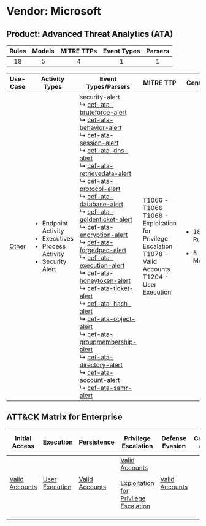 Vendor: Microsoft
=================
Product: Advanced Threat Analytics (ATA)
----------------------------------------
| Rules | Models | MITRE TTPs | Event Types | Parsers |
|:-----:|:------:|:----------:|:-----------:|:-------:|
|  18   |   5    |     4      |      1      |    1    |

|               Use-Case                | Activity Types                                                                                         | Event Types/Parsers                                                                                                                                                                                                                                                                                                                                                                                                                                                                                                                                                                                                                                                                                                                                                                                                                                                                                                                                                                                                                                                                                                                                                                                                                                                                                                                                                                                                                                                                                                                                                                                                                                                    | MITRE TTP                                                                                                              | Content                                              |
|:-------------------------------------:| ------------------------------------------------------------------------------------------------------ | ---------------------------------------------------------------------------------------------------------------------------------------------------------------------------------------------------------------------------------------------------------------------------------------------------------------------------------------------------------------------------------------------------------------------------------------------------------------------------------------------------------------------------------------------------------------------------------------------------------------------------------------------------------------------------------------------------------------------------------------------------------------------------------------------------------------------------------------------------------------------------------------------------------------------------------------------------------------------------------------------------------------------------------------------------------------------------------------------------------------------------------------------------------------------------------------------------------------------------------------------------------------------------------------------------------------------------------------------------------------------------------------------------------------------------------------------------------------------------------------------------------------------------------------------------------------------------------------------------------------------------------------------------------------------- | ---------------------------------------------------------------------------------------------------------------------- | ---------------------------------------------------- |
| [Other](../UseCases/usecase_other.md) | <ul><li>Endpoint Activity</li><li>Executives</li><li>Process Activity</li><li>Security Alert</li></ul> |  security-alert<br> ↳ [cef-ata-bruteforce-alert](../Parsers/parserContent_cef-ata-bruteforce-alert.md)<br> ↳ [cef-ata-behavior-alert](../Parsers/parserContent_cef-ata-behavior-alert.md)<br> ↳ [cef-ata-session-alert](../Parsers/parserContent_cef-ata-session-alert.md)<br> ↳ [cef-ata-dns-alert](../Parsers/parserContent_cef-ata-dns-alert.md)<br> ↳ [cef-ata-retrievedata-alert](../Parsers/parserContent_cef-ata-retrievedata-alert.md)<br> ↳ [cef-ata-protocol-alert](../Parsers/parserContent_cef-ata-protocol-alert.md)<br> ↳ [cef-ata-database-alert](../Parsers/parserContent_cef-ata-database-alert.md)<br> ↳ [cef-ata-goldenticket-alert](../Parsers/parserContent_cef-ata-goldenticket-alert.md)<br> ↳ [cef-ata-encryption-alert](../Parsers/parserContent_cef-ata-encryption-alert.md)<br> ↳ [cef-ata-forgedpac-alert](../Parsers/parserContent_cef-ata-forgedpac-alert.md)<br> ↳ [cef-ata-execution-alert](../Parsers/parserContent_cef-ata-execution-alert.md)<br> ↳ [cef-ata-honeytoken-alert](../Parsers/parserContent_cef-ata-honeytoken-alert.md)<br> ↳ [cef-ata-ticket-alert](../Parsers/parserContent_cef-ata-ticket-alert.md)<br> ↳ [cef-ata-hash-alert](../Parsers/parserContent_cef-ata-hash-alert.md)<br> ↳ [cef-ata-object-alert](../Parsers/parserContent_cef-ata-object-alert.md)<br> ↳ [cef-ata-groupmembership-alert](../Parsers/parserContent_cef-ata-groupmembership-alert.md)<br> ↳ [cef-ata-directory-alert](../Parsers/parserContent_cef-ata-directory-alert.md)<br> ↳ [cef-ata-account-alert](../Parsers/parserContent_cef-ata-account-alert.md)<br> ↳ [cef-ata-samr-alert](../Parsers/parserContent_cef-ata-samr-alert.md)<br> | T1066 - T1066<br>T1068 - Exploitation for Privilege Escalation<br>T1078 - Valid Accounts<br>T1204 - User Execution<br> | <ul><li>18 Rules</li></ul><ul><li>5 Models</li></ul> |

ATT&CK Matrix for Enterprise
----------------------------
| Initial Access                                                      | Execution                                                           | Persistence                                                         | Privilege Escalation                                                                                                                                          | Defense Evasion                                                     | Credential Access | Discovery | Lateral Movement | Collection | Command and Control | Exfiltration | Impact |
| ------------------------------------------------------------------- | ------------------------------------------------------------------- | ------------------------------------------------------------------- | ------------------------------------------------------------------------------------------------------------------------------------------------------------- | ------------------------------------------------------------------- | ----------------- | --------- | ---------------- | ---------- | ------------------- | ------------ | ------ |
| [Valid Accounts](https://attack.mitre.org/techniques/T1078)<br><br> | [User Execution](https://attack.mitre.org/techniques/T1204)<br><br> | [Valid Accounts](https://attack.mitre.org/techniques/T1078)<br><br> | [Valid Accounts](https://attack.mitre.org/techniques/T1078)<br><br>[Exploitation for Privilege Escalation](https://attack.mitre.org/techniques/T1068)<br><br> | [Valid Accounts](https://attack.mitre.org/techniques/T1078)<br><br> |                   |           |                  |            |                     |              |        |